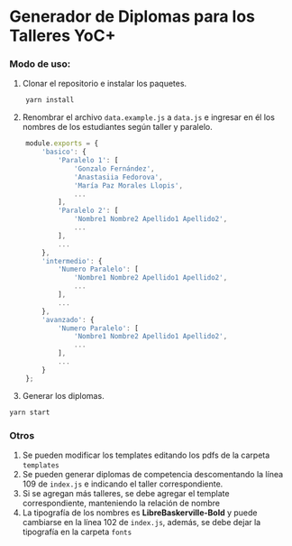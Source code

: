 # Generador de Diplomas para los Talleres YoC+

### Modo de uso:

1. Clonar el repositorio e instalar los paquetes.

```bash
	yarn install
```

2. Renombrar el archivo ```data.example.js``` a ```data.js``` e ingresar en él los nombres de los estudiantes según taller y paralelo.

```Javascript
	module.exports = {
		'basico': {
			'Paralelo 1': [
				'Gonzalo Fernández',
				'Anastasiia Fedorova',
				'María Paz Morales Llopis',
				...
			], 
			'Paralelo 2': [
				'Nombre1 Nombre2 Apellido1 Apellido2',
				...
			],
			...
		},
		'intermedio': {
			'Numero Paralelo': [
				'Nombre1 Nombre2 Apellido1 Apellido2',
				...
			],
			...
		},
		'avanzado': {
			'Numero Paralelo': [
				'Nombre1 Nombre2 Apellido1 Apellido2',
				...
			],
			...
		}
	};
```
3. Generar los diplomas.

```bash
yarn start
```

### Otros

1. Se pueden modificar los templates editando los pdfs de la carpeta ```templates```
2. Se pueden generar diplomas de competencia descomentando la línea 109 de ```index.js``` e indicando el taller correspondiente.
3. Si se agregan más talleres, se debe agregar el template correspondiente, manteniendo la relación de nombre
4. La tipografía de los nombres es **LibreBaskerville-Bold** y puede cambiarse en la línea 102 de ```index.js```, además, se debe dejar la tipografía en la carpeta ```fonts```
